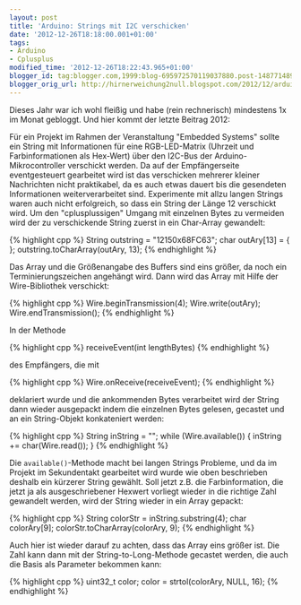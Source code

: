 ```yaml
---
layout: post
title: 'Arduino: Strings mit I2C verschicken'
date: '2012-12-26T18:18:00.001+01:00'
tags:
- Arduino
- Cplusplus
modified_time: '2012-12-26T18:22:43.965+01:00'
blogger_id: tag:blogger.com,1999:blog-695972570119037880.post-1487714898545595129
blogger_orig_url: http://hirnerweichung2null.blogspot.com/2012/12/arduino-strings-mit-i2c-verschicken.html
---
```


Dieses Jahr war ich wohl fleißig und habe (rein rechnerisch) mindestens 1x im Monat gebloggt. Und hier kommt der letzte Beitrag 2012:  

Für ein Projekt im Rahmen der Veranstaltung "Embedded Systems" sollte ein String mit Informationen für eine RGB-LED-Matrix (Uhrzeit und Farbinformationen als Hex-Wert) über den I2C-Bus der Arduino-Mikrocontroller verschickt werden. Da auf der Empfängerseite eventgesteuert gearbeitet wird ist das verschicken mehrerer kleiner Nachrichten nicht praktikabel, da es auch etwas dauert bis die gesendeten Informationen weiterverarbeitet sind. Experimente mit allzu langen Strings waren auch nicht erfolgreich, so dass ein String der Länge 12 verschickt wird. Um den "cplusplussigen" Umgang mit einzelnen Bytes zu vermeiden wird der zu verschickende String zuerst in ein Char-Array gewandelt:

{% highlight cpp %}
String outstring = "12150x68FC63";
char outAry[13] = { };
outstring.toCharArray(outAry, 13);
{% endhighlight %}

Das Array und die Größenangabe des Buffers sind eins größer, da noch ein Terminierungszeichen angehängt wird. Dann wird das Array mit Hilfe der Wire-Bibliothek verschickt:

{% highlight cpp %}
Wire.beginTransmission(4);
Wire.write(outAry);
Wire.endTransmission();
{% endhighlight %}

In der Methode

{% highlight cpp %}
receiveEvent(int lengthBytes)
{% endhighlight %}

des Empfängers, die mit

{% highlight cpp %}
Wire.onReceive(receiveEvent);
{% endhighlight %}

deklariert wurde und die ankommenden Bytes verarbeitet wird der String dann wieder ausgepackt indem die einzelnen Bytes gelesen, gecastet und an ein String-Objekt konkateniert werden:

{% highlight cpp %}
String inString = "";
while (Wire.available()) {
  inString += char(Wire.read());
}
{% endhighlight %}

Die `available()`-Methode macht bei langen Strings Probleme, und da im Projekt im Sekundentakt gearbeitet wird wurde wie oben beschrieben deshalb ein kürzerer String gewählt. Soll jetzt z.B. die Farbinformation, die jetzt ja als ausgeschriebener Hexwert vorliegt wieder in die richtige Zahl gewandelt werden, wird der String wieder in ein Array gepackt:

{% highlight cpp %}
String colorStr = inString.substring(4);
char colorAry[9];
colorStr.toCharArray(colorAry, 9);
{% endhighlight %}

Auch hier ist wieder darauf zu achten, dass das Array eins größer ist. Die Zahl kann dann mit der String-to-Long-Methode gecastet werden, die auch die Basis als Parameter bekommen kann:

{% highlight cpp %}
uint32_t color;
color = strtol(colorAry, NULL, 16);
{% endhighlight %}